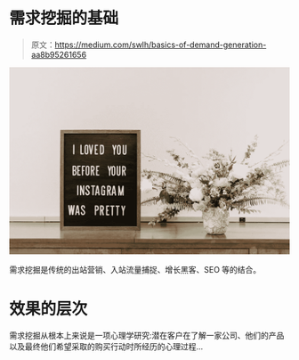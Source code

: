 # 需求挖掘的基础

> 原文：<https://medium.com/swlh/basics-of-demand-generation-aa8b95261656>

![](img/2ec63fae0f7b1a0d135394ef0553d57b.png)

需求挖掘是传统的出站营销、入站流量捕捉、增长黑客、SEO 等的结合。

# 效果的层次

需求挖掘从根本上来说是一项心理学研究:潜在客户在了解一家公司、他们的产品以及最终他们希望采取的购买行动时所经历的心理过程…